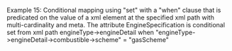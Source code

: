 Example 15:
Conditional mapping using "set" with a "when" clause that is predicated on the value of a xml element at the specified xml path with multi-cardinality and meta.
The attribute EngineSpecification is conditional set from xml path engineType->engineDetail when  "engineType->engineDetail->combustible->scheme" = "gasScheme"